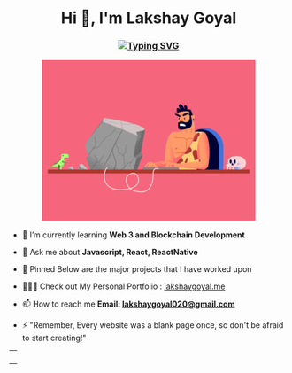 <h1 align="center">Hi 👋, I'm Lakshay Goyal</h1>
<h3 align="center"><a href="https://git.io/typing-svg"><img src="https://readme-typing-svg.herokuapp.com?font=Fira+Code&size=25&pause=1000&color=F7AB0A&center=true&width=461&lines=I'm+a+FrontEnd+Developer;Guy-who-loves-Coffee.tsx;%3CButLovesToCodeMore+%2F%3E" alt="Typing SVG" /></a></h3>

<div align="center"><img  src="./image_processing20210906-6043-bb2lip.gif" height="290px"  /></div>

- 🌱 I’m currently learning **Web 3 and Blockchain Development**

- 💬 Ask me about **Javascript, React, ReactNative**

- 📌 Pinned Below are the major projects that I have worked upon
  
- 🧑🏻‍💻 Check out My Personal Portfolio :  <a href="https://lakshaygoyal.vercel.app/"> lakshaygoyal.me</a>

- 📫 How to reach me **Email: lakshaygoyal020@gmail.com**

- ⚡ "Remember, Every website was a blank page once, so don't be afraid to start creating!"



<table>
  <tr>
    <td><img src="https://github-readme-stats.vercel.app/api/top-langs?username=lakshaygoyal01&show_icons=true&theme=dark&locale=en&layout=compact" alt="" /></td>
  </tr>
</table>


<!---
lakshaygoyal01/lakshaygoyal01 is a ✨ special ✨ repository because its `README.md` (this file) appears on your GitHub profile.
You can click the Preview link to take a look at your changes.
--->
